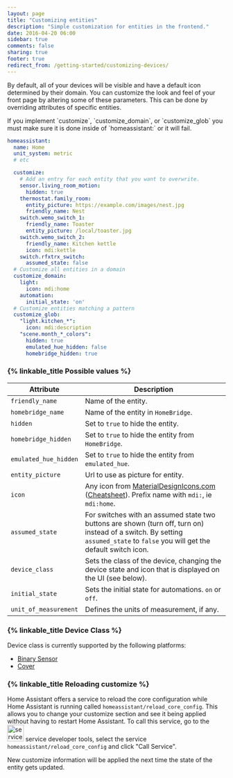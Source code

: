 ```yaml
---
layout: page
title: "Customizing entities"
description: "Simple customization for entities in the frontend."
date: 2016-04-20 06:00
sidebar: true
comments: false
sharing: true
footer: true
redirect_from: /getting-started/customizing-devices/
---
```


By default, all of your devices will be visible and have a default icon determined by their domain. You can customize the look and feel of your front page by altering some of these parameters. This can be done by overriding attributes of specific entities.

<p class='note'>
If you implement `customize`, `customize_domain`, or `customize_glob` you must make sure it is done inside of `homeassistant:` or it will fail.
</p>

```yaml
homeassistant:
  name: Home
  unit_system: metric
  # etc

  customize:
    # Add an entry for each entity that you want to overwrite.
    sensor.living_room_motion:
      hidden: true
    thermostat.family_room:
      entity_picture: https://example.com/images/nest.jpg
      friendly_name: Nest
    switch.wemo_switch_1:
      friendly_name: Toaster
      entity_picture: /local/toaster.jpg
    switch.wemo_switch_2:
      friendly_name: Kitchen kettle
      icon: mdi:kettle
    switch.rfxtrx_switch:
      assumed_state: false
  # Customize all entities in a domain
  customize_domain:
    light:
      icon: mdi:home
    automation:
      initial_state: 'on'
  # Customize entities matching a pattern
  customize_glob:
    "light.kitchen_*":
      icon: mdi:description
    "scene.month_*_colors":
      hidden: true
      emulated_hue_hidden: false
      homebridge_hidden: true
```

### {% linkable_title Possible values %}

| Attribute | Description |
| --------- | ----------- |
| `friendly_name` | Name of the entity.
| `homebridge_name` | Name of the entity in `HomeBridge`.
| `hidden`    | Set to `true` to hide the entity.
| `homebridge_hidden` | Set to `true` to hide the entity from `HomeBridge`.
| `emulated_hue_hidden` | Set to `true` to hide the entity from `emulated_hue`.
| `entity_picture` | Url to use as picture for entity.
| `icon` | Any icon from [MaterialDesignIcons.com](http://MaterialDesignIcons.com) ([Cheatsheet](https://materialdesignicons.com/cheatsheet)). Prefix name with `mdi:`, ie `mdi:home`.
| `assumed_state` | For switches with an assumed state two buttons are shown (turn off, turn on) instead of a switch. By setting `assumed_state` to `false` you will get the default switch icon.
| `device_class` | Sets the class of the device, changing the device state and icon that is displayed on the UI (see below).
| `initial_state` | Sets the initial state for automations. `on` or `off`.
| `unit_of_measurement` | Defines the units of measurement, if any.

### {% linkable_title Device Class %}

Device class is currently supported by the following platforms:

* [Binary Sensor](/components/binary_sensor/)
* [Cover](/components/cover/)

### {% linkable_title Reloading customize %}

Home Assistant offers a service to reload the core configuration while Home Assistant is running called `homeassistant/reload_core_config`. This allows you to change your customize section and see it being applied without having to restart Home Assistant. To call this service, go to the <img src='/images/screenshots/developer-tool-services-icon.png' alt='service developer tool icon' class="no-shadow" height="38" /> service developer tools, select the service `homeassistant/reload_core_config` and click "Call Service".

<p class='note warning'>
New customize information will be applied the next time the state of the entity gets updated.
</p>

